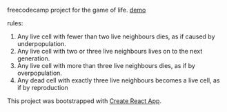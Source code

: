 freecodecamp project for the game of life. [demo](https://nikrb.github.io/game-of-life)

rules:

1. Any live cell with fewer than two live neighbours dies, as if caused by underpopulation.
2. Any live cell with two or three live neighbours lives on to the next generation.
3. Any live cell with more than three live neighbours dies, as if by overpopulation.
4. Any dead cell with exactly three live neighbours becomes a live cell, as if by reproduction

This project was bootstrapped with [Create React App](https://github.com/facebookincubator/create-react-app).
